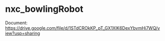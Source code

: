 # nxc_bowlingRobot
Document: https://drive.google.com/file/d/1STdCROkKP_pT_GX1XlK6DexYbvmHi7WQ/view?usp=sharing
